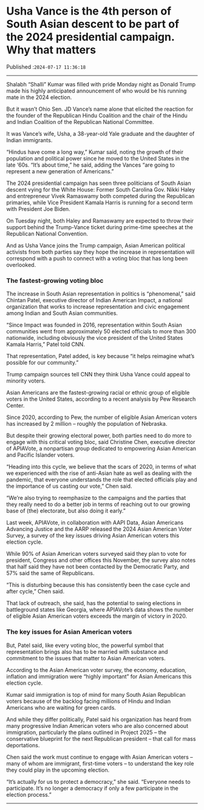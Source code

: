 # Usha Vance is the 4th person of South Asian descent to be part of the 2024 presidential campaign. Why that matters

Published :`2024-07-17 11:36:18`

---

Shalabh “Shalli” Kumar was filled with pride Monday night as Donald Trump made his highly anticipated announcement of who would be his running mate in the 2024 election.

But it wasn’t Ohio Sen. JD Vance’s name alone that elicited the reaction for the founder of the Republican Hindu Coalition and the chair of the Hindu and Indian Coalition of the Republican National Committee.

It was Vance’s wife, Usha, a 38-year-old Yale graduate and the daughter of Indian immigrants.

“Hindus have come a long way,” Kumar said, noting the growth of their population and political power since he moved to the United States in the late ‘60s. “It’s about time,” he said, adding the Vances “are going to represent a new generation of Americans.”

The 2024 presidential campaign has seen three politicians of South Asian descent vying for the White House: Former South Carolina Gov. Nikki Haley and entrepreneur Vivek Ramaswamy both competed during the Republican primaries, while Vice President Kamala Harris is running for a second term with President Joe Biden.

On Tuesday night, both Haley and Ramaswamy are expected to throw their support behind the Trump-Vance ticket during prime-time speeches at the Republican National Convention.

And as Usha Vance joins the Trump campaign, Asian American political activists from both parties say they hope the increase in representation will correspond with a push to connect with a voting bloc that has long been overlooked.

### The fastest-growing voting bloc

The increase in South Asian representation in politics is “phenomenal,” said Chintan Patel, executive director of Indian American Impact, a national organization that works to increase representation and civic engagement among Indian and South Asian communities.

“Since Impact was founded in 2016, representation within South Asian communities went from approximately 50 elected officials to more than 300 nationwide, including obviously the vice president of the United States Kamala Harris,” Patel told CNN.

That representation, Patel added, is key because “it helps reimagine what’s possible for our community.”

Trump campaign sources tell CNN they think Usha Vance could appeal to minority voters.

Asian Americans are the fastest-growing racial or ethnic group of eligible voters in the United States, according to a recent analysis by Pew Research Center.

Since 2020, according to Pew, the number of eligible Asian American voters has increased by 2 million – roughly the population of Nebraska.

But despite their growing electoral power, both parties need to do more to engage with this critical voting bloc, said Christine Chen, executive director of APIAVote, a nonpartisan group dedicated to empowering Asian American and Pacific Islander voters.

“Heading into this cycle, we believe that the scars of 2020, in terms of what we experienced with the rise of anti-Asian hate as well as dealing with the pandemic, that everyone understands the role that elected officials play and the importance of us casting our vote,” Chen said.

“We’re also trying to reemphasize to the campaigns and the parties that they really need to do a better job in terms of reaching out to our growing base of (the) electorate, but also doing it early.”

Last week, APIAVote, in collaboration with AAPI Data, Asian Americans Advancing Justice and the AARP  released the 2024 Asian American Voter Survey, a survey of the key issues driving Asian American voters this election cycle.

While 90% of Asian American voters surveyed said they plan to vote for president, Congress and other offices this November, the survey also notes that half said they have not been contacted by the Democratic Party, and 57% said the same of Republicans.

“This is disturbing because this has consistently been the case cycle and after cycle,” Chen said.

That lack of outreach, she said, has the potential to swing elections in battleground states like Georgia, where APIAVote’s data shows the number of eligible Asian American voters exceeds the margin of victory in 2020.

### The key issues for Asian American voters

But, Patel said, like every voting bloc, the powerful symbol that representation brings also has to be married with substance and commitment to the issues that matter to Asian American voters.

According to the Asian American voter survey, the economy, education, inflation and immigration were “highly important” for Asian Americans this election cycle.

Kumar said immigration is top of mind for many South Asian Republican voters because of the backlog facing millions of Hindu and Indian Americans who are waiting for green cards.

And while they differ politically, Patel said his organization has heard from many progressive Indian American voters who are also concerned about immigration, particularly the plans outlined in Project 2025 – the conservative blueprint for the next Republican president – that call for mass deportations.

Chen said the work must continue to engage with Asian American voters – many of whom are immigrant, first-time voters – to understand the key role they could play in the upcoming election.

“It’s actually for us to protect a democracy,” she said. “Everyone needs to participate. It’s no longer a democracy if only a few participate in the election process.”

---

